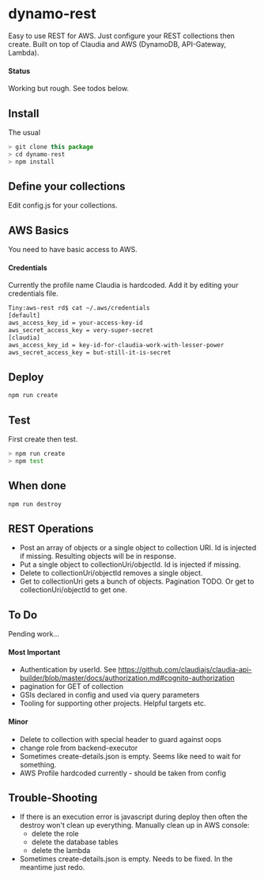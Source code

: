 
# dynamo-rest
Easy to use REST for AWS.
Just configure your REST collections then create.
Built on top of Claudia and AWS (DynamoDB, API-Gateway, Lambda).

#### Status
Working but rough. See todos below.

## Install
The usual
```javascript
> git clone this package
> cd dynamo-rest
> npm install
```
## Define your collections
Edit config.js for your collections.

## AWS Basics

You need to have basic access to AWS. 

#### Credentials

Currently the profile name Claudia is hardcoded. Add it by editing your credentials file.

```bash
Tiny:aws-rest rd$ cat ~/.aws/credentials 
[default]
aws_access_key_id = your-access-key-id
aws_secret_access_key = very-super-secret
[claudia]
aws_access_key_id = key-id-for-claudia-work-with-lesser-power
aws_secret_access_key = but-still-it-is-secret 
```

## Deploy
```bash
npm run create
```

## Test
First create then test.
```bash
> npm run create
> npm test
```

## When done
```bash
npm run destroy
```

## REST Operations
 - Post an array of objects or a single object to collection URI. Id is injected if missing. Resulting objects will be in response.
 - Put a single object to collectionUri/objectId. Id is injected if missing.
 - Delete to collectionUri/objectId removes a single object.
 - Get to collectionUri gets a bunch of objects. Pagination TODO. Or get to collectionUri/objectId to get one.

## To Do
Pending work...

#### Most Important
- Authentication by userId. See https://github.com/claudiajs/claudia-api-builder/blob/master/docs/authorization.md#cognito-authorization
- pagination for GET of collection
- GSIs declared in config and used via query parameters
- Tooling for supporting other projects. Helpful targets etc.

#### Minor
- Delete to collection with special header to guard against oops
- change role from backend-executor
- Sometimes create-details.json is empty. Seems like need to wait for something.
- AWS Profile hardcoded currently - should be taken from config

## Trouble-Shooting
- If there is an execution error is javascript during deploy then often the destroy won't clean up everything. Manually clean up in AWS console:
  - delete the role
  - delete the database tables
  - delete the lambda
- Sometimes create-details.json is empty. Needs to be fixed. In the meantime just redo.


